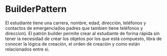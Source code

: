# BuilderPattern
El estudiante tiene una carrera, nombre, edad, dirección, teléfonos y contactos de emergencia(los padres que tambien tiene teléfonos y direccion). El patrón builder permite crear al estudiante de forma rápida sin tener la necesidad de crear los objetos por los que está compuesto, libra de conocer la lógica de creación, el orden de creación y como están relacionados entre si.
